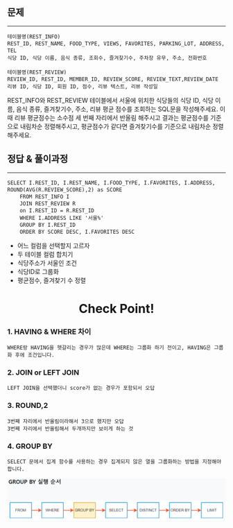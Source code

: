 ## 문제
***
    테이블명(REST_INFO)
    REST_ID, REST_NAME, FOOD_TYPE, VIEWS, FAVORITES, PARKING_LOT, ADDRESS, TEL
    식당 ID, 식당 이름, 음식 종류, 조회수, 즐겨찾기수, 주차장 유무, 주소, 전화번호

    테이블명(REST_REVIEW)
    REVIEW_ID, REST_ID, MEMBER_ID, REVIEW_SCORE, REVIEW_TEXT,REVIEW_DATE
    리뷰 ID, 식당 ID, 회원 ID, 점수, 리뷰 텍스트, 리뷰 작성일

REST_INFO와 REST_REVIEW 테이블에서 서울에 위치한 식당들의 식당 ID, 식당 이름, 음식 종류, 즐겨찾기수, 주소, 리뷰 평균 점수를 조회하는 SQL문을 작성해주세요. 이때 리뷰 평균점수는 소수점 세 번째 자리에서 반올림 해주시고 결과는 평균점수를 기준으로 내림차순 정렬해주시고, 평균점수가 같다면 즐겨찾기수를 기준으로 내림차순 정렬해주세요.
<br>
## 정답 & 풀이과정
***
    SELECT I.REST_ID, I.REST_NAME, I.FOOD_TYPE, I.FAVORITES, I.ADDRESS, ROUND(AVG(R.REVIEW_SCORE),2) as SCORE 
        FROM REST_INFO I
        JOIN REST_REVIEW R
        on I.REST_ID = R.REST_ID
        WHERE I.ADDRESS LIKE '서울%'
        GROUP BY I.REST_ID 
        ORDER BY SCORE DESC, I.FAVORITES DESC

- 어느 컬럼을 선택할지 고르자
- 두 테이블 컬럼 합치기
- 식당주소가 서울인 조건
- 식당ID로 그룹화
- 평균점수, 즐겨찾기 수 정렬

# <div align=center> Check Point! </div>
### 1. HAVING & WHERE 차이
    WHERE랑 HAVING을 헷갈리는 경우가 많은데 WHERE는 그룹화 하기 전이고, HAVING은 그룹화 후에 조건입니다.

### 2. JOIN or LEFT JOIN
    LEFT JOIN을 선택했더니 score가 없는 경우가 포함되서 오답

### 3. ROUND,2
    3번째 자리에서 반올림이라해서 3으로 했지만 오답
    3번째 자리에서 반올림해서 두개까지만 보이게 하는 것

### 4. GROUP BY
    SELECT 문에서 집계 함수를 사용하는 경우 집계되지 않은 열을 그룹화하는 방법을 지정해야 합니다.

![img.png](img.png)


